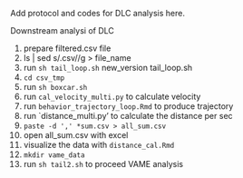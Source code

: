 Add protocol and codes for DLC analysis here.

Downstream analysi of DLC

1. prepare filtered.csv file
2. ls | sed s/.csv//g > file_name
6. run `sh tail_loop.sh` new_version tail_loop.sh
7. `cd csv_tmp`
8. run `sh boxcar.sh`
9. run `cal_velocity_multi.py` to calculate velocity
10. run `behavior_trajectory_loop.Rmd` to produce trajectory
11. run `distance_multi.py’ to calculate the distance per sec
12. `paste -d ',' *sum.csv > all_sum.csv`
13. open all_sum.csv with excel
14. visualize the data with `distance_cal.Rmd`
15. `mkdir vame_data`
16. run `sh tail2.sh` to proceed VAME analysis
